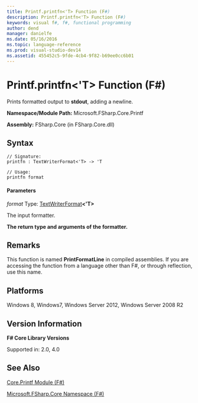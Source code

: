 ```yaml
---
title: Printf.printfn<'T> Function (F#)
description: Printf.printfn<'T> Function (F#)
keywords: visual f#, f#, functional programming
author: dend
manager: danielfe
ms.date: 05/16/2016
ms.topic: language-reference
ms.prod: visual-studio-dev14
ms.assetid: 455452c5-9fde-4cb4-9f82-b69ee0cc6b01 
---
```


# Printf.printfn<'T> Function (F#)

Prints formatted output to **stdout**, adding a newline.

**Namespace/Module Path:** Microsoft.FSharp.Core.Printf

**Assembly:** FSharp.Core (in FSharp.Core.dll)


## Syntax

```
// Signature:
printfn : TextWriterFormat<'T> -> 'T

// Usage:
printfn format
```

#### Parameters
*format*
Type: [TextWriterFormat](http://msdn.microsoft.com/en-us/library/2080c4a5-7bdd-4a01-8e01-10b498af92de)**&lt;'T&gt;**


The input formatter.



**The return type and arguments of the formatter.**
## Remarks
This function is named **PrintFormatLine** in compiled assemblies. If you are accessing the function from a language other than F#, or through reflection, use this name.


## Platforms
Windows 8, Windows7, Windows Server 2012, Windows Server 2008 R2


## Version Information
**F# Core Library Versions**

Supported in: 2.0, 4.0




## See Also
[Core.Printf Module &#40;F&#35;&#41;](Core.Printf-Module-%5BFSharp%5D.md)

[Microsoft.FSharp.Core Namespace &#40;F&#35;&#41;](Microsoft.FSharp.Core-Namespace-%5BFSharp%5D.md)

